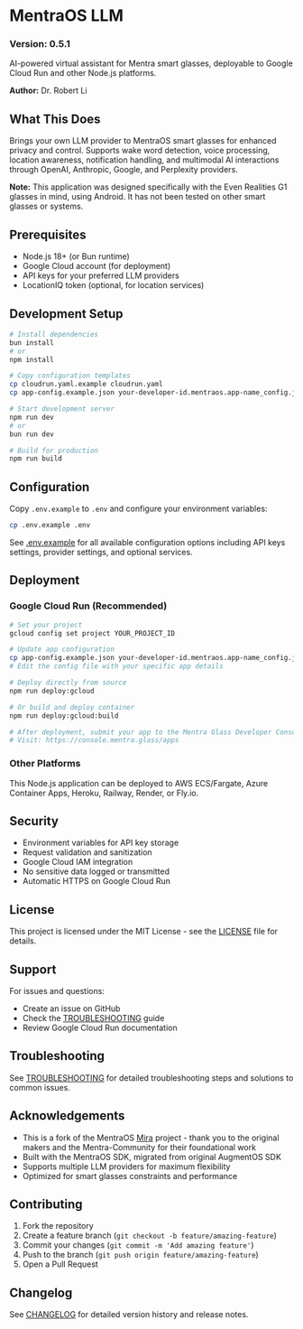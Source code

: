# MentraOS LLM 
### Version: 0.5.1

AI-powered virtual assistant for Mentra smart glasses, deployable to Google Cloud Run and other Node.js platforms.

**Author:** Dr. Robert Li

## What This Does

Brings your own LLM provider to MentraOS smart glasses for enhanced privacy and control. Supports wake word detection, voice processing, location awareness, notification handling, and multimodal AI interactions through OpenAI, Anthropic, Google, and Perplexity providers.

**Note:** This application was designed specifically with the Even Realities G1 glasses in mind, using Android. It has not been tested on other smart glasses or systems.

## Prerequisites

- Node.js 18+ (or Bun runtime)
- Google Cloud account (for deployment)
- API keys for your preferred LLM providers
- LocationIQ token (optional, for location services)

## Development Setup

```bash
# Install dependencies
bun install
# or
npm install

# Copy configuration templates
cp cloudrun.yaml.example cloudrun.yaml
cp app-config.example.json your-developer-id.mentraos.app-name_config.json

# Start development server
npm run dev
# or
bun run dev

# Build for production
npm run build
```

## Configuration

Copy `.env.example` to `.env` and configure your environment variables:

```bash
cp .env.example .env
```

See [.env.example](.env.example) for all available configuration options including API keys settings, provider settings, and optional services.

## Deployment

### Google Cloud Run (Recommended)

```bash
# Set your project
gcloud config set project YOUR_PROJECT_ID

# Update app configuration
cp app-config.example.json your-developer-id.mentraos.app-name_config.json
# Edit the config file with your specific app details

# Deploy directly from source
npm run deploy:gcloud

# Or build and deploy container
npm run deploy:gcloud:build

# After deployment, submit your app to the Mentra Glass Developer Console
# Visit: https://console.mentra.glass/apps
```

### Other Platforms

This Node.js application can be deployed to AWS ECS/Fargate, Azure Container Apps, Heroku, Railway, Render, or Fly.io.

## Security

- Environment variables for API key storage
- Request validation and sanitization
- Google Cloud IAM integration
- No sensitive data logged or transmitted
- Automatic HTTPS on Google Cloud Run

## License

This project is licensed under the MIT License - see the [LICENSE](LICENSE) file for details.

## Support

For issues and questions:
- Create an issue on GitHub
- Check the [TROUBLESHOOTING](TROUBLESHOOTING.md) guide
- Review Google Cloud Run documentation

## Troubleshooting

See [TROUBLESHOOTING](TROUBLESHOOTING.md) for detailed troubleshooting steps and solutions to common issues.

## Acknowledgements

- This is a fork of the MentraOS [Mira](https://github.com/Mentra-Community/Mira) project - thank you to the original makers and the Mentra-Community for their foundational work
- Built with the MentraOS SDK, migrated from original AugmentOS SDK
- Supports multiple LLM providers for maximum flexibility
- Optimized for smart glasses constraints and performance

## Contributing

1. Fork the repository
2. Create a feature branch (`git checkout -b feature/amazing-feature`)
3. Commit your changes (`git commit -m 'Add amazing feature'`)
4. Push to the branch (`git push origin feature/amazing-feature`)
5. Open a Pull Request

## Changelog

See [CHANGELOG](CHANGELOG) for detailed version history and release notes.